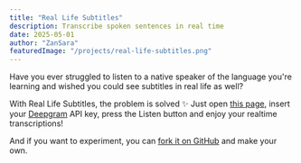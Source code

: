 ```yaml
---
title: "Real Life Subtitles"
description: Transcribe spoken sentences in real time
date: 2025-05-01
author: "ZanSara"
featuredImage: "/projects/real-life-subtitles.png"
---
```


Have you ever struggled to listen to a native speaker of the language you're learning and wished you could see subtitles in real life as well?

With Real Life Subtitles, the problem is solved ✨ Just open [this page](https://www.zansara.dev/real-life-subtitles/), insert your [Deepgram](https://deepgram.com/) API key, press the Listen button and enjoy your realtime transcriptions!

And if you want to experiment, you can [fork it on GitHub](https://github.com/ZanSara/real-life-subtitles) and make your own.